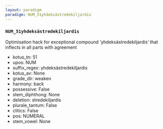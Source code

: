 ```yaml
---
layout: paradigm
paradigm: NUM_51yhdeksästredekiljardis
---
```

### ` NUM_51yhdeksästredekiljardis `

Optimisation hack for exceptional compound ’yhdeksästredekiljardis’ that inflects in all parts with agreement
* kotus_tn: 51
* upos: NUM
* suffix_regex: yhdeksästredekiljardis
* kotus_av: None
* grade_dir: weaken
* harmony: back
* possessive: False
* stem_diphthong: None
* deletion: stredekiljardis
* plurale_tantum: False
* clitics: False
* pos: NUMERAL
* stem_vowel: None
